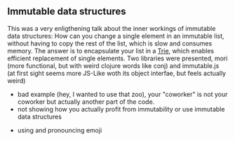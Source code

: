 ## Immutable data structures
This was a very enligthening talk about the inner workings of immutable data structures: How can you change a single element in an immutable list, without having to copy the rest of the list, which is slow and consumes memory. The answer is to encapsulate your list in a [Trie](TODO), which enables efficient replacement of single elements. Two libraries were presented, mori (more functional, but with weird clojure words like conj) and immutable.js (at first sight seems more JS-Like woth its object interfae, but feels actually weird)

- bad example (hey, I wanted to use that zoo), your "coworker" is not your coworker but actually another part of the code.
- not showing how you actually profit from immutability or use immutable data structures
+ using and pronouncing emoji
